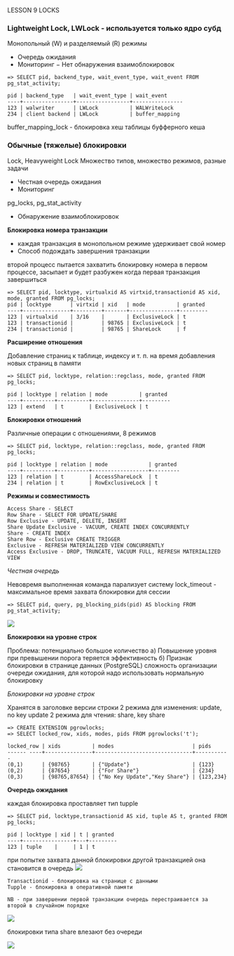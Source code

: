 LESSON 9 LOCKS

### Lightweight Lock, LWLock - используется только ядро субд
Монопольный (W) и разделяемый (R) режимы
+ Очередь ожидания
+ Мониторинг
− Нет обнаружения взаимоблокировок

```
=> SELECT pid, backend_type, wait_event_type, wait_event FROM pg_stat_activity;

pid | backend_type   | wait_event_type | wait_event
----+----------------+-----------------+----------------
123 | walwriter      | LWLock          | WALWriteLock
234 | client backend | LWLock          | buffer_mapping
```

buffer_mapping_lock - блокировка хеш таблицы буфферного кеша

### Обычные (тяжелые) блокировки

Lock, Heavyweight Lock
Множество типов, множество режимов, разные задачи
+ Честная очередь ожидания
+ Мониторинг

pg_locks, pg_stat_activity

+ Обнаружение взаимоблокировок

**Блокировка номера транзакции**
- каждая транзакция в монопольном режиме удерживает свой номер
- Способ подождать завершения транзакции

второй процесс пытается захватить блокировку номера в первом процессе, засыпает и будет разбужен когда первая транзакция завершиться
```
=> SELECT pid, locktype, virtualxid AS virtxid,transactionid AS xid, mode, granted FROM pg_locks;
pid | locktype      | virtxid | xid   | mode          | granted
----+---------------+---------+-------+---------------+---------
123 | virtualxid    | 3/16    |       | ExclusiveLock | t
123 | transactionid |         | 98765 | ExclusiveLock | t
234 | transactionid |         | 98765 | ShareLock     | f
```

**Расширение отношения**

Добавление страниц к таблице, индексу и т. п. на время добавления новых страниц в памяти
```
=> SELECT pid, locktype, relation::regclass, mode, granted FROM pg_locks;

pid | locktype | relation | mode          | granted
----+----------+----------+---------------+---------
123 | extend   | t        | ExclusiveLock | t
```

**Блокировки отношений**

Различные операции с отношениями, 8 режимов
```
=> SELECT pid, locktype, relation::regclass, mode, granted FROM pg_locks;

pid | locktype | relation | mode             | granted
----+----------+----------+------------------+---------
123 | relation | t        | AccessShareLock  | t
234 | relation | t        | RowExclusiveLock | t
```

**Режимы и совместимость**

```
Access Share - SELECT
Row Share - SELECT FOR UPDATE/SHARE
Row Exclusive - UPDATE, DELETE, INSERT
Share Update Exclusive - VACUUM, CREATE INDEX CONCURRENTLY
Share - CREATE INDEX
Share Row - Exclusive CREATE TRIGGER
Exclusive - REFRESH MATERIALIZED VIEW CONCURRENTLY
Access Exclusive - DROP, TRUNCATE, VACUUM FULL, REFRESH MATERIALIZED VIEW
```


*Честная очередь*

Невовремя выполненная команда парализует систему
lock_timeout - максимальное время захвата блокировки для сессии
```
=> SELECT pid, query, pg_blocking_pids(pid) AS blocking FROM pg_stat_activity;
```

<image src="img/lock1.png">


**Блокировки на уровне строк**

Проблема: потенциально большое количество
а) Повышение уровня при превышении порога
теряется эффективность
б) Признак блокировки в странице данных (PostgreSQL)
сложность организации очереди ожидания,
для которой надо использовать нормальную блокировку

*Блокировки на уровне строк*

Хранятся в заголовке версии строки
2 режима для изменения: update, no key update
2 режима для чтения: share, key share
```
=> CREATE EXTENSION pgrowlocks;
=> SELECT locked_row, xids, modes, pids FROM pgrowlocks('t');

locked_row | xids          | modes                         | pids
------ ----+---------------+-------------------------------+-----------
(0,1)      | {98765}       | {"Update"}                    | {123}
(0,2)      | {87654}       | {"For Share"}                 | {234}
(0,3)      | {98765,87654} | {"No Key Update","Key Share"} | {123,234}
```


**Очередь ожидания**

каждая блокировка проставляет тип tupple
```
=> SELECT pid, locktype,transactionid AS xid, tuple AS t, granted FROM pg_locks;

pid | locktype | xid | t | granted
----+----------------+---+---------
123 | tuple    |     | 1 | t
```


при попытке захвата данной блокировки другой транзакцией она становится в очередь
<image src="img/lock_tupple_1.png">


```
Transactionid - блокировка на странице с данными
Tupple - блокировка в оперативной памяти

NB - при завершении первой транзакции очередь перестраивается за второй в случайном порядке
```

<image src="img/lock_tupple_2.png">

блокировки типа share влезают без очереди 

<image src="img/lock2.png">
